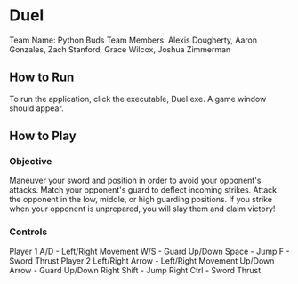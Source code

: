 # Duel

Team Name: Python Buds
Team Members: Alexis Dougherty, Aaron Gonzales, Zach Stanford, Grace Wilcox, Joshua Zimmerman

## How to Run
To run the application, click the executable, Duel.exe. A game window should appear.

## How to Play
### Objective
Maneuver your sword and position in order to avoid your opponent's attacks. Match your opponent's guard to deflect incoming strikes. Attack the opponent in the low, middle, or high guarding positions. If you strike when your opponent is unprepared, you will slay them and claim victory!
### Controls
  Player 1
    A/D - Left/Right Movement
    W/S - Guard Up/Down
    Space - Jump
    F - Sword Thrust
  Player 2
    Left/Right Arrow - Left/Right Movement
    Up/Down Arrow - Guard Up/Down
    Right Shift - Jump
    Right Ctrl - Sword Thrust
